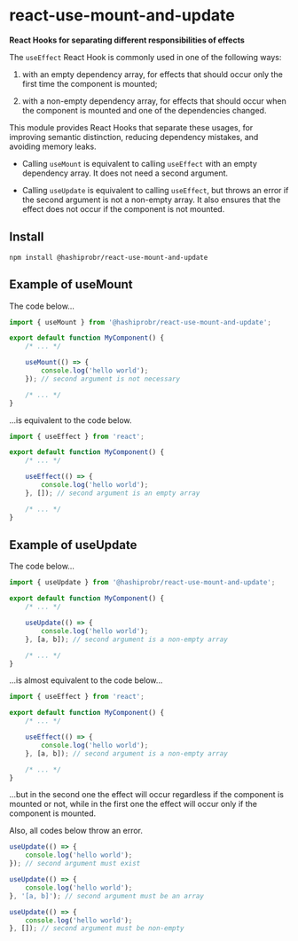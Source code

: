 react-use-mount-and-update
==========================

**React Hooks for separating different responsibilities of effects**

The `useEffect` React Hook is commonly used in one of the following ways:

1. with an empty dependency array, for effects that should occur only the first
   time the component is mounted;

2. with a non-empty dependency array, for effects that should occur when the
   component is mounted and one of the dependencies changed.

This module provides React Hooks that separate these usages, for improving
semantic distinction, reducing dependency mistakes, and avoiding memory leaks.

* Calling `useMount` is equivalent to calling `useEffect` with an empty
  dependency array. It does not need a second argument.

* Calling `useUpdate` is equivalent to calling `useEffect`, but throws an error
  if the second argument is not a non-empty array. It also ensures that the
  effect does not occur if the component is not mounted.


Install
-------

```
npm install @hashiprobr/react-use-mount-and-update
```


Example of useMount
-------------------

The code below...

``` js
import { useMount } from '@hashiprobr/react-use-mount-and-update';

export default function MyComponent() {
    /* ... */

    useMount(() => {
        console.log('hello world');
    }); // second argument is not necessary

    /* ... */
}
```

...is equivalent to the code below.

``` js
import { useEffect } from 'react';

export default function MyComponent() {
    /* ... */

    useEffect(() => {
        console.log('hello world');
    }, []); // second argument is an empty array

    /* ... */
}
```


Example of useUpdate
--------------------

The code below...

``` js
import { useUpdate } from '@hashiprobr/react-use-mount-and-update';

export default function MyComponent() {
    /* ... */

    useUpdate(() => {
        console.log('hello world');
    }, [a, b]); // second argument is a non-empty array

    /* ... */
}
```

...is almost equivalent to the code below...

``` js
import { useEffect } from 'react';

export default function MyComponent() {
    /* ... */

    useEffect(() => {
        console.log('hello world');
    }, [a, b]); // second argument is a non-empty array

    /* ... */
}
```

...but in the second one the effect will occur regardless if the component is
mounted or not, while in the first one the effect will occur only if the
component is mounted.

Also, all codes below throw an error.

``` js
useUpdate(() => {
    console.log('hello world');
}); // second argument must exist
```

``` js
useUpdate(() => {
    console.log('hello world');
}, '[a, b]'); // second argument must be an array
```

``` js
useUpdate(() => {
    console.log('hello world');
}, []); // second argument must be non-empty
```
